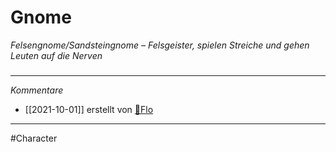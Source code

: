 # Gnome
*Felsengnome/Sandsteingnome – Felsgeister, spielen Streiche und gehen Leuten auf die Nerven*
#####
---
*Kommentare*
- [[2021-10-01]] erstellt von [🦝Flo](Stuff/🦝Flo.md)
---
#Character